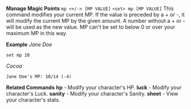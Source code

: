 **Manage Magic Points**
`mp <+/-> [MP VALUE]`
`<set> mp [MP VALUE]`
This command modifies your current MP. If the value is preceded by a + or -, it will modify the current MP by the given amount. A number without a + or - will be used as the new value. MP can't be set to below 0 or over your maximum MP in this way.

__Example__
*Jane Doe*
```
set mp 10
```
*Cocoa*
```
Jane Doe's MP: 10/14 (-4)
```
__Related Commands__
**hp** - Modify your character's HP.
**luck** - Modify your character's Luck.
**sanity** - Modify your character's Sanity.
**sheet** - View your character's stats.
